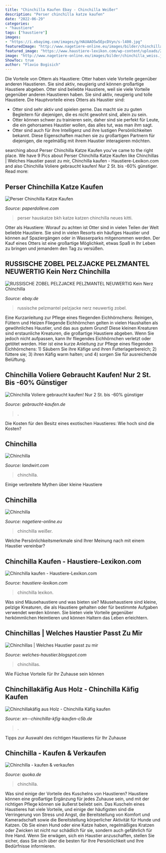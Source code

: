 ```yaml
---
title: "Chinchilla Kaufen Ebay - Chinchilla Weißer"
description: "Perser chinchilla katze kaufen"
date: "2022-06-29"
categories:
- "haustiere"
tags: ["haustiere"]
images:
- "https://i.ebayimg.com/images/g/HAUAAOSw5EpcDVyn/s-l400.jpg"
featuredImage: "http://www.nagetiere-online.eu/images/bilder/chinchilla_weiss.jpg"
featured_image: "https://www.haustiere-lexikon.com/wp-content/uploads/2017/07/Chinchilla-kaufen-1024x682.jpg"
image: "http://www.nagetiere-online.eu/images/bilder/chinchilla_weiss.jpg"
ShowToc: true
author: "Flavio Bogisich"
---
```



Die Vorteile von Ottern als Haustiere: Otter haben viele Vorteile gegenüber anderen Haustieren. Sie sind aktiv, neugierig und können großartige Haustiere abgeben.
Otter sind beliebte Haustiere, weil sie viele Vorteile gegenüber anderen Haustieren haben. Sie sind aktiv, neugierig und tolle Haustiere. Die Hauptvorteile eines Otters als Haustier sind:
- Otter sind sehr aktiv und spielen gerne. Das macht sie zu guten Begleitern für diejenigen, die es nicht gewohnt sind, allein zu sein.
- Otter können schwer zu trainieren sein, daher sind sie perfekt für Leute, die ein gehorsames Haustier wollen, das alles tut, was man ihm sagt.
- Otter sind auch für ihre Intelligenz und ihre lustigen Persönlichkeiten bekannt. Diese Eigenschaften machen sie zu großartigen Partnern für diejenigen, die regelmäßig mit ihrem Haustier interagieren möchten.

	

		
searching about Perser Chinchilla Katze Kaufen you've came to the right place. We have 9 Pics about Perser Chinchilla Katze Kaufen like Chinchillas | Welches Haustier passt zu mir, Chinchilla kaufen - Haustiere-Lexikon.com and also Chinchilla Voliere gebraucht kaufen! Nur 2 St. bis -60% günstiger. Read more:
		
    
## Perser Chinchilla Katze Kaufen

<img loading=lazy src="https://i.pinimg.com/474x/2b/dc/dd/2bdcdd4b4d4532e58c1a314d48eccce8.jpg" onerror="this.onerror=null;this.src='https://tse2.mm.bing.net/th?id=OIP.jjlXbWlqXHksSHF7R50FPgAAAA&amp;pid=15.1';" alt="Perser Chinchilla Katze Kaufen">

_Source: paperdolleve.com_

>perser hauskatze bkh katze katzen chinchilla neues kitti. 

	

Otter als Haustiere: Worauf zu achten ist
Otter sind in vielen Teilen der Welt beliebte Haustiere. Sie sind in vielen Resorts ein häufiges Haustier und können auf Spaziergängen oder in Wasserparks mitgenommen werden. Der Kauf eines Otters ist eine großartige Möglichkeit, etwas Spaß in Ihr Leben zu bringen und jemandem den Tag zu versüßen.

    
## RUSSISCHE ZOBEL PELZJACKE PELZMANTEL NEUWERTIG Kein Nerz Chinchilla

<img loading=lazy src="https://i.ebayimg.com/images/g/HAUAAOSw5EpcDVyn/s-l400.jpg" onerror="this.onerror=null;this.src='https://tse2.mm.bing.net/th?id=OIP.N7NWPP7vqQFz3Iu94yZ2BwAAAA&amp;pid=15.1';" alt="RUSSISCHE ZOBEL PELZJACKE PELZMANTEL NEUWERTIG Kein Nerz Chinchilla">

_Source: ebay.de_

>russische pelzmantel pelzjacke nerz neuwertig zobel. 

	

Eine Kurzanleitung zur Pflege eines fliegenden Eichhörnchens: Reinigen, Füttern und Heizen
Fliegende Eichhörnchen gelten in vielen Haushalten als gewöhnliches Haustier, und das aus gutem Grund! Diese kleinen Kreaturen sind erstaunliche Kreaturen, die großartige Haustiere abgeben. Wenn Sie jedoch nicht aufpassen, kann Ihr fliegendes Eichhörnchen verletzt oder getötet werden. Hier ist eine kurze Anleitung zur Pflege eines fliegenden Eichhörnchens: 1) Säubern Sie ihre Käfige und ihren Futterlagerbereich; 2) füttere sie; 3) ihren Käfig warm halten; und 4) sorgen Sie für ausreichende Belüftung.

    
## Chinchilla Voliere Gebraucht Kaufen! Nur 2 St. Bis -60% Günstiger

<img loading=lazy src="https://www.gebraucht-kaufen.de/sh-img/Voliere-chinchilla_chinchilla%2Bvoliere.JPG" onerror="this.onerror=null;this.src='https://tse3.mm.bing.net/th?id=OIP.8zuN-S8YC_L5EYsXT11QigHaJ4&amp;pid=15.1';" alt="Chinchilla Voliere gebraucht kaufen! Nur 2 St. bis -60% günstiger">

_Source: gebraucht-kaufen.de_

>. 

	

Die Kosten für den Besitz eines exotischen Haustieres: Wie hoch sind die Kosten?

    
## Chinchilla

<img loading=lazy src="https://bilder.landwirt.com/thumbsfixed/0918/c23beac6c10041af748af5e50b455b31.jpg" onerror="this.onerror=null;this.src='https://tse3.mm.bing.net/th?id=OIP.DANBlvJ_obfEuTWms-hp7gAAAA&amp;pid=15.1';" alt="Chinchilla">

_Source: landwirt.com_

>chinchilla. 

	

Einige verbreitete Mythen über kleine Haustiere

    
## Chinchilla

<img loading=lazy src="http://www.nagetiere-online.eu/images/bilder/chinchilla_weiss.jpg" onerror="this.onerror=null;this.src='https://tse4.mm.bing.net/th?id=OIP.LIJz0946_bWyIue_h4T2twHaIs&amp;pid=15.1';" alt="Chinchilla">

_Source: nagetiere-online.eu_

>chinchilla weißer. 

	

Welche Persönlichkeitsmerkmale sind Ihrer Meinung nach mit einem Haustier vereinbar?

    
## Chinchilla Kaufen - Haustiere-Lexikon.com

<img loading=lazy src="https://www.haustiere-lexikon.com/wp-content/uploads/2017/07/Chinchilla-kaufen-1024x682.jpg" onerror="this.onerror=null;this.src='https://tse2.mm.bing.net/th?id=OIP.YfJopy3svJAKC9v6VJyVsgHaE7&amp;pid=15.1';" alt="Chinchilla kaufen - Haustiere-Lexikon.com">

_Source: haustiere-lexikon.com_

>chinchilla lexikon. 

	

Was sind Mäusehaustiere und was bieten sie?
Mäusehaustiere sind kleine, pelzige Kreaturen, die als Haustiere gehalten oder für bestimmte Aufgaben verwendet werden können. Sie bieten viele Vorteile gegenüber herkömmlichen Heimtieren und können Haltern das Leben erleichtern.

    
## Chinchillas | Welches Haustier Passt Zu Mir

<img loading=lazy src="https://3.bp.blogspot.com/-knH7emMuWtQ/Wasejq6oXSI/AAAAAAAAAB4/LKbpkfj-hVI3R_6N21JthpfdvVCsnTdkACLcBGAs/s1600/chinchilla.jpg" onerror="this.onerror=null;this.src='https://tse2.mm.bing.net/th?id=OIP.5TESMcv1H84un1jgQMSrzQHaEf&amp;pid=15.1';" alt="Chinchillas | Welches Haustier passt zu mir">

_Source: welches-haustier.blogspot.com_

>chinchillas. 

	

Wie Füchse Vorteile für Ihr Zuhause sein können

    
## Chinchillakäfig Aus Holz - Chinchilla Käfig Kaufen

<img loading=lazy src="https://xn--chinchilla-kfig-kaufen-c5b.de/wp-content/uploads/2018/05/hamsterkaefig-nagerstall-kleintierkaefig-chinchilla-degus-rattenkaefig-nagervilla-2-3-360x483.jpg" onerror="this.onerror=null;this.src='https://tse3.mm.bing.net/th?id=OIP.okCLZjvEVbM50VYsjFG9eQAAAA&amp;pid=15.1';" alt="Chinchillakäfig aus Holz - Chinchilla Käfig kaufen">

_Source: xn--chinchilla-kfig-kaufen-c5b.de_

>. 

	

Tipps zur Auswahl des richtigen Haustieres für Ihr Zuhause

    
## Chinchilla - Kaufen &amp; Verkaufen

<img loading=lazy src="https://pic0.qimage.de/49/90/78/s247789049.jpg" onerror="this.onerror=null;this.src='https://tse3.mm.bing.net/th?id=OIP.dFEjbL407YQpklTQwE2h4QAAAA&amp;pid=15.1';" alt="Chinchilla - kaufen &amp; verkaufen">

_Source: quoka.de_

>chinchilla. 

	

Was sind einige der Vorteile des Kuschelns von Haustieren?
Haustiere können eine großartige Ergänzung für jedes Zuhause sein, und mit der richtigen Pflege können sie äußerst beliebt sein. Das Kuscheln eines Haustieres hat viele Vorteile, und einige der häufigsten sind die Verringerung von Stress und Angst, die Bereitstellung von Komfort und Kameradschaft sowie die Bereitstellung körperlicher Aktivität für Hunde und Katzen. Ob Sie einen Hund oder eine Katze haben, regelmäßiges Kratzen oder Zwicken ist nicht nur schädlich für sie, sondern auch gefährlich für Ihre Hand. Wenn Sie erwägen, sich ein Haustier anzuschaffen, stellen Sie sicher, dass Sie sich über die besten für Ihre Persönlichkeit und Ihre Bedürfnisse informieren.

